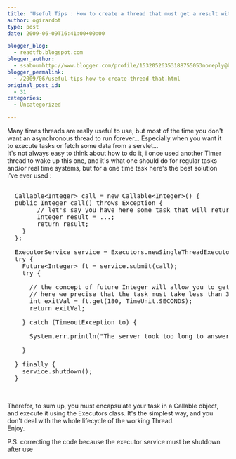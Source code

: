 ```yaml
---
title: 'Useful Tips : How to create a thread that must get a result with a timeout time'
author: ogirardot
type: post
date: 2009-06-09T16:41:00+00:00

blogger_blog:
  - readtfb.blogspot.com
blogger_author:
  - ssaboumhttp://www.blogger.com/profile/15320526353188755053noreply@blogger.com
blogger_permalink:
  - /2009/06/useful-tips-how-to-create-thread-that.html
original_post_id:
  - 31
categories:
  - Uncategorized

---
```

<!--more-->
Many times threads are really useful to use, but most of the time you don't want an asynchronous thread to run forever... Especially when you want it to execute tasks or fetch some data from a servlet...  
It's not always easy to think about how to do it, i once used another Timer thread to wake up this one, and it's what one should do for regular tasks and/or real time systems, but for a one time task here's the best solution i've ever used :



<pre><br />  Callable&lt;Integer&gt; call = new Callable&lt;Integer&gt;() {<br />  public Integer call() throws Exception {<br />        // let's say you have here some task that will return an Integer value<br />        Integer result = ...;<br />        return result;<br />    }<br />  };<br /><br />  ExecutorService service = Executors.newSingleThreadExecutor();<br />  try {<br />    Future&lt;Integer&gt; ft = service.submit(call);<br />    try {<br />  <br />      // the concept of future Integer will allow you to get it using a timeout<br />      // here we precise that the task must take less than 3 minutes :<br />      int exitVal = ft.get(180, TimeUnit.SECONDS);<br />      return exitVal;<br />  <br />    } catch (TimeoutException to) {<br />  <br />      System.err.println("The server took too long to answer, timeout reached !");<br />  <br />    } <br /><br />  } finally {<br />    service.shutdown();<br />  }<br /><br /><br /></pre>

Therefor, to sum up, you must encapsulate your task in a Callable object, and execute it using the Executors class. It's the simplest way, and you don't deal with the whole lifecycle of the working Thread.  
Enjoy.

P.S. correcting the code because the executor service must be shutdown after use
